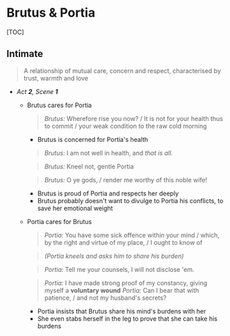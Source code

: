 <style>body {width: 75%} .markdown-body blockquote {margin-bottom: 3px} .markdown-body li>p {margin-top: 3px; margin-bottom: 3px;}</style>

# Brutus & Portia
[TOC]

## Intimate
> A relationship of mutual care, concern and respect,
> characterised by trust, warmth and love

- *Act __2__, Scene __1__*
	- Brutus cares for Portia

		> *Brutus:* Wherefore rise you now? / It is not for your health thus to commit / your weak condition to the raw cold morning

		- Brutus is concerned for Portia's health

		> *Brutus:* I am not well in health, and _that is all._

		> *Brutus:* Kneel not, gentle Portia

		> *Brutus:* O ye gods, / render me worthy of this noble wife!

		- Brutus is proud of Portia and respects her deeply
		- Brutus probably doesn't want to divulge to Portia his conflicts, to save her emotional weight

	- Portia cares for Brutus

		> *Portia:* You have some sick offence within your mind / which, by the right and virtue of my place, / I ought to know of

		> *(Portia kneels and asks him to share his burden)*

		> *Portia:* Tell me your counsels, I will not disclose 'em.
		
		> *Portia:* I have made strong proof of my constancy, giving myself a __voluntary wound__
		> *Portia:* Can I bear that with patience, / and not my husband's secrets?

		- Portia insists that Brutus share his mind's burdens with her
		- She even stabs herself in the leg to prove that she can take his burdens